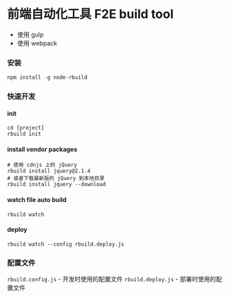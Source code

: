 前端自动化工具 F2E build tool
============================

- 使用 gulp
- 使用 webpack

### 安装

```js
npm install -g node-rbuild
```

### 快速开发

#### init
```
cd [project]
rbuild init
```

#### install vendor packages

```
# 使用 cdnjs 上的 jQuery 
rbuild install jquery@2.1.4 
# 或者下载最新版的 jQuery 到本地目录
rbuild install jquery --download
```

#### watch file auto build
```
rbuild watch
```

#### deploy
```
rbuild watch --config rbuild.deploy.js
```

### 配置文件

`rbuild.config.js` - 开发时使用的配置文件
`rbuild.deploy.js` - 部署时使用的配置文件

